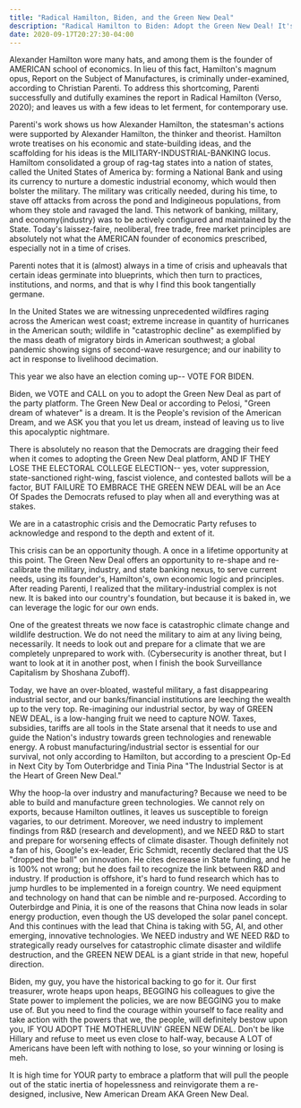 ```yaml
---
title: "Radical Hamilton, Biden, and the Green New Deal"
description: "Radical Hamilton to Biden: Adopt the Green New Deal! It's the (Industrial) Economy, Stupid."
date: 2020-09-17T20:27:30-04:00
---
```


Alexander Hamilton wore many hats, and among them is the founder of AMERICAN school of economics. In lieu of this fact, Hamilton's magnum opus, Report on the Subject of Manufactures, is criminally under-examined, according to Christian Parenti. To address this shortcoming, Parenti  successfully and dutifully examines the report in Radical Hamilton (Verso, 2020); and leaves us with a few ideas to let ferment, for contemporary use.

Parenti's work shows us how Alexander Hamilton, the statesman's actions were supported by Alexander Hamilton, the thinker and theorist. Hamilton wrote treatises on his economic and state-building ideas, and the scaffolding for his ideas is the MILITARY-INDUSTRIAL-BANKING locus. Hamiltom consolidated a group of rag-tag states into a nation of states, called the United States of America by: forming a National Bank and using its currency to nurture a domestic industrial economy, which would then bolster the military. The military was critically needed, during his time, to stave off attacks from across the pond and Indigineous populations, from whom they stole and ravaged the land. This network of banking, military, and economy(industry) was to be actively configured and maintained by the State. Today's laissez-faire, neoliberal, free trade, free market principles are absolutely not what the AMERICAN founder of economics prescribed, especially not in a time of crises.

Parenti notes that it is (almost) always in a time of crisis and upheavals that certain ideas germinate into blueprints, which then turn to practices, institutions, and norms, and that is why I find this book tangentially germane.

In the United States we are witnessing unprecedented wildfires raging across the American west coast; extreme increase in quantity of hurricanes in the American south; wildlife in "catastrophic decline" as exemplified by the mass death of migratory birds in American southwest; a global pandemic showing signs of second-wave resurgence; and our inability to act in response to livelihood decimation.

This year we also have an election coming up-- VOTE FOR BIDEN.

Biden, we VOTE and CALL on you to adopt the Green New Deal as part of the party platform. The Green New Deal or according to Pelosi, "Green dream of whatever" is a dream. It is the People's revision of the American Dream, and we ASK you that you let us dream, instead of leaving us to live this apocalyptic nightmare.

There is absolutely no reason that the Democrats are dragging their feed when it comes to adopting the Green New Deal platform, AND IF THEY LOSE THE ELECTORAL COLLEGE ELECTION-- yes, voter suppression, state-sanctioned right-wing, fascist violence, and contested ballots will be a factor, BUT FAILURE TO EMBRACE THE GREEN NEW DEAL will be an Ace Of Spades the Democrats refused to play when all and everything was at stakes.

We are in a catastrophic crisis and the Democratic Party refuses to acknowledge and respond to the depth and extent of it.

This crisis can be an opportunity though. A once in a lifetime opportunity at this point.
The Green New Deal offers an opportunity to re-shape and re-calibrate the military, industry, and state banking nexus, to serve current needs, using its founder's, Hamilton's, own economic logic and principles. After reading Parenti, I realized that the military-industrial complex is not new. It is baked into our country's foundation, but because it is baked in, we can leverage the logic for our own ends.

One of the greatest threats we now face is catastrophic climate change and wildlife destruction. We do not need the military to aim at any living being, necessarily. It needs to look out and prepare for a climate that we are completely unprepared to work with. (Cybersecurity is another threat, but I want to look at it in another post, when I finish the book Surveillance Capitalism by Shoshana Zuboff).

Today, we have an over-bloated, wasteful military, a fast disappearing industrial sector, and our banks/financial institutions are leeching the wealth up to the very top. Re-imagining our industrial sector, by way of GREEN NEW DEAL, is a low-hanging fruit we need to capture NOW. Taxes, subsidies, tariffs are all tools in the State arsenal that it needs to use and guide the Nation's industry towards green technologies and renewable energy. A robust manufacturing/industrial sector is essential for our survival, not only according to Hamilton, but according to a prescient Op-Ed in Next City by Tom Outerbridge and Tinia Pina "The Industrial Sector is at the Heart of Green New Deal."

Why the hoop-la over industry and manufacturing? Because we need to be able to build and manufacture green technologies. We cannot rely on exports, because Hamilton outlines, it leaves us susceptible to foreign vagaries, to our detriment. Moreover, we need industry to implement findings from R&D (research and development), and we NEED R&D to start and prepare for worsening effects of climate disaster. Though definitely not a fan of his, Google's ex-leader, Eric Schmidt, recently declared that the US "dropped the ball" on innovation. He cites decrease in State funding, and he is 100% not wrong; but he does fail to recognize the link between R&D and industry. If production is offshore, it's hard to fund research which has to jump hurdles to be implemented in a foreign country. We need equipment and technology on hand that can be nimble and re-purposed. According to Outerbirdge and Pinia, it is one of the reasons that China now leads in solar energy production, even though the US developed the solar panel concept. And this continues with the lead that China is taking with 5G, AI, and other emerging, innovative technologies. We NEED industry and WE NEED R&D to strategically ready ourselves for catastrophic climate disaster and wildlife destruction, and the GREEN NEW DEAL is a giant stride in that new, hopeful direction.

Biden, my guy, you have the historical backing to go for it. Our first treasurer, wrote heaps upon heaps, BEGGING his colleagues to give the State power to implement the policies, we are now BEGGING you to make use of. But you need to find the courage within yourself to face reality and take action with the powers that we, the people, will definitely bestow upon you, IF YOU ADOPT THE MOTHERLUVIN' GREEN NEW DEAL. Don't be like Hillary and refuse to meet us even close to half-way, because A LOT of Americans have been left with nothing to lose, so your winning or losing is meh.

It is high time for YOUR party to embrace a platform that will pull the people out of the static inertia of hopelessness and reinvigorate them a re-designed, inclusive, New American Dream AKA Green New Deal.